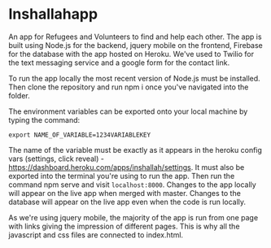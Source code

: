 # Inshallahapp

An app for Refugees and Volunteers to find and help each other. The app is built using Node.js for the backend, jquery mobile on the frontend, Firebase for the database with the app hosted on Heroku. We've used to Twilio for the text messaging service and a google form for the contact link. 

To run the app locally the most recent version of Node.js must be installed. Then clone the repository and run npm i once you've navigated into the folder. 

The environment variables can be exported onto your local machine by typing the command:

```
export NAME_OF_VARIABLE=1234VARIABLEKEY
```

The name of the variable must be exactly as it appears in the heroku config vars (settings, click reveal) - https://dashboard.heroku.com/apps/inshallah/settings. It must also be exported into the terminal you're using to run the app. 
Then run the command npm serve and visit `localhost:8000`. Changes to the app locally will appear on the live app when merged with master. Changes to the database will appear on the live app even when the code is run locally.

As we're using jquery mobile, the majority of the app is run from one page with links giving the impression of different pages. This is why all the javascript and css files are connected to index.html. 
